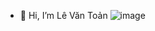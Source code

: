 - 👋 Hi, I’m Lê Văn Toản
![image](https://user-images.githubusercontent.com/85981385/203733709-341f0c72-029a-4039-9006-3824defcc2b0.png)

<!---
letoan1/letoan1 is a ✨ special ✨ repository because its `README.md` (this file) appears on your GitHub profile.
You can click the Preview link to take a look at your changes.
--->
